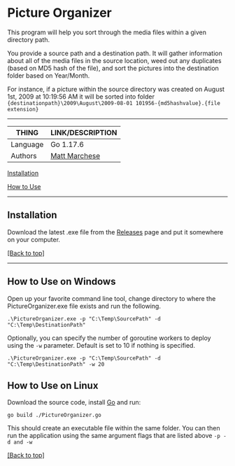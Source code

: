 <a name="top"></a>
# Picture Organizer

This program will help you sort through the media files within a given directory path.

You provide a source path and a destination path. It will gather information about all of the media files in the source location, weed out any duplicates (based on MD5 hash of the file), and sort the pictures into the destination folder based on Year/Month.

For instance, if a picture within the source directory was created on August 1st, 2009 at 10:19:56 AM it will be sorted into folder `{destinationpath}\2009\August\2009-08-01 101956-{md5hashvalue}.{file extension}`
- - - -

|THING|LINK/DESCRIPTION|
|---|---|
|Language|Go 1.17.6|
|Authors|[Matt Marchese](https://github.com/General-Gouda)|

[Installation](#installation)

[How to Use](#howtouse)

- - - -

<a name="installation"></a>
## Installation ##

Download the latest .exe file from the [Releases](https://github.com/General-Gouda/GoLang-PictureOrganizer/releases) page and put it somewhere on your computer.

[[Back to top]](#top)

- - - -

<a name="howtouse"></a>
## How to Use on Windows ##

Open up your favorite command line tool, change directory to where the PictureOrganizer.exe file exists and run the following.

```
.\PictureOrganizer.exe -p "C:\Temp\SourcePath" -d "C:\Temp\DestinationPath"
```

Optionally, you can specify the number of goroutine workers to deploy using the `-w` parameter. Default is set to 10 if nothing is specified.

```
.\PictureOrganizer.exe -p "C:\Temp\SourcePath" -d "C:\Temp\DestinationPath" -w 20
```

## How to Use on Linux ##
Download the source code, install [Go](https://go.dev/doc/install) and run:

```
go build ./PictureOrganizer.go
```

This should create an executable file within the same folder. You can then run the application using the same argument flags that are listed above `-p -d and -w`

[[Back to top]](#top)
